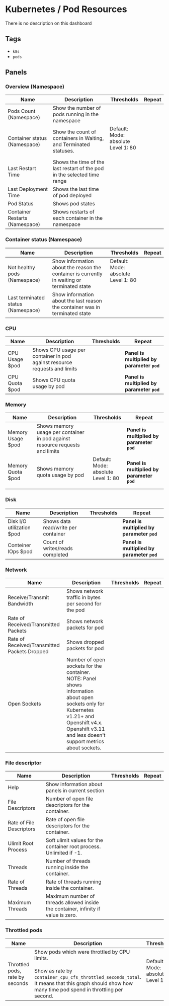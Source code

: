 # Kubernetes / Pod Resources

There is no description on this dashboard

## Tags

* `k8s`
* `pods`

## Panels

### Overview (Namespace)

<!-- markdownlint-disable line-length -->
| Name | Description | Thresholds | Repeat |
| ---- | ----------- | ---------- | ------ |
| Pods Count (Namespace) | Show the number of pods running in the namespace |  |  |
| Container status (Namespace) | Show the count of containers in  Waiting, and Terminated statuses. | Default:<br/>Mode: absolute<br/>Level 1: 80<br/><br/> |  |
| Last Restart Time | Shows the time of the last restart of the pod in the selected time range |  |  |
| Last Deployment Time | Shows the last time of pod deployed |  |  |
| Pod Status | Shows pod states |  |  |
| Container Restarts (Namespace) | Shows restarts of each container in the namespace |  |  |
<!-- markdownlint-enable line-length -->

### Container status (Namespace)

<!-- markdownlint-disable line-length -->
| Name | Description | Thresholds | Repeat |
| ---- | ----------- | ---------- | ------ |
| Not healthy pods (Namespace) | Show information about the reason the container is currently in waiting or terminated state | Default:<br/>Mode: absolute<br/>Level 1: 80<br/><br/> |  |
| Last terminated status (Namespace) | Show information about the last reason the container was in terminated state |  |  |
<!-- markdownlint-enable line-length -->

### CPU

<!-- markdownlint-disable line-length -->
| Name | Description | Thresholds | Repeat |
| ---- | ----------- | ---------- | ------ |
| CPU Usage $pod | Shows CPU usage per container in pod against resource requests and limits |  | **Panel is multiplied by parameter `pod`** |
| CPU Quota $pod | Shows CPU quota usage by pod |  | **Panel is multiplied by parameter `pod`** |
<!-- markdownlint-enable line-length -->

### Memory

<!-- markdownlint-disable line-length -->
| Name | Description | Thresholds | Repeat |
| ---- | ----------- | ---------- | ------ |
| Memory Usage $pod | Shows memory usage per container in pod against resource requests and limits |  | **Panel is multiplied by parameter `pod`** |
| Memory Quota $pod | Shows memory quota usage by pod | Default:<br/>Mode: absolute<br/>Level 1: 80<br/><br/> | **Panel is multiplied by parameter `pod`** |
<!-- markdownlint-enable line-length -->

### Disk

<!-- markdownlint-disable line-length -->
| Name | Description | Thresholds | Repeat |
| ---- | ----------- | ---------- | ------ |
| Disk I/O utilization $pod | Shows data read/write per container |  | **Panel is multiplied by parameter `pod`** |
| Conteiner IOps $pod | Count of writes/reads completed |  | **Panel is multiplied by parameter `pod`** |
<!-- markdownlint-enable line-length -->

### Network

<!-- markdownlint-disable line-length -->
| Name | Description | Thresholds | Repeat |
| ---- | ----------- | ---------- | ------ |
| Receive/Transmit Bandwidth | Shows network traffic in bytes per second for the pod |  |  |
| Rate of Received/Transmitted Packets | Shows network packets for pod |  |  |
| Rate of Received/Transmitted Packets Dropped | Shows dropped packets for pod |  |  |
| Open Sockets | Number of open sockets for the container.<br/>NOTE: Panel shows information about open sockets only for Kubernetes v1.21+ and Openshift v4.x. Openshift v3.11 and less doesn't support metrics about sockets. |  |  |
<!-- markdownlint-enable line-length -->

### File descriptor

<!-- markdownlint-disable line-length -->
| Name | Description | Thresholds | Repeat |
| ---- | ----------- | ---------- | ------ |
| Help | Show information about panels in current section |  |  |
| File Descriptors | Number of open file descriptors for the container.  |  |  |
| Rate of File Descriptors | Rate of open file descriptors for the container.  |  |  |
| Ulimit Root Process | Soft ulimit values for the container root process. Unlimited if -1. |  |  |
| Threads | Number of threads running inside the container. |  |  |
| Rate of Threads | Rate of threads running inside the container. |  |  |
| Maximum Threads | Maximum number of threads allowed inside the container, infinity if value is zero. |  |  |
<!-- markdownlint-enable line-length -->

### Throttled pods

<!-- markdownlint-disable line-length -->
| Name | Description | Thresholds | Repeat |
| ---- | ----------- | ---------- | ------ |
| Throttled pods, rate by seconds | Show pods which were throttled by CPU limits.<br/><br/>Show as rate by `container_cpu_cfs_throttled_seconds_total`. It means that this graph should show how many time pod spend in throttling per second. | Default:<br/>Mode: absolute<br/>Level 1: 80<br/><br/> |  |
<!-- markdownlint-enable line-length -->
